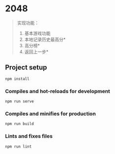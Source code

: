 # 2048

> 实现功能：
>
> 1. 基本游戏功能
> 2. 本地记录历史最高分\*
> 3. 高分榜\*
> 4. 返回上一步\*

## Project setup

```
npm install
```

### Compiles and hot-reloads for development

```
npm run serve
```

### Compiles and minifies for production

```
npm run build
```

### Lints and fixes files

```
npm run lint
```
